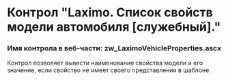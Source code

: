 ﻿---
description: 2.5.0.0
---
# Контрол "Laximo. Список свойств модели автомобиля [служебный]."
### Имя контрола в веб-части: zw_LaximoVehicleProperties.ascx
Контрол позволяет вывести наименование свойства модели и его значение, если свойство не имеет своего представления в шаблоне.
